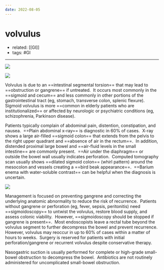 ```yaml
---
date: 2022-08-05
---
```


# volvulus

- related: [[GI]]
- tags: #GI
---

![](https://photos.thisispiggy.com/file/wikiFiles/20220810211129.png)

![](https://photos.thisispiggy.com/file/wikiFiles/20220810211143.png)

Volvulus is due to an ==intestinal segmental torsion== that may lead to ==obstruction or gangrene== if untreated.  It occurs most commonly in the ==sigmoid and cecum== and less commonly in other portions of the gastrointestinal tract (eg, stomach, transverse colon, splenic flexure).  Sigmoid volvulus is more ==common in elderly patients who are institutionalized== or affected by neurologic or psychiatric conditions (eg, schizophrenia, Parkinson disease).

Patients typically complain of abdominal pain, distention, constipation, and nausea.  ==Plain abdominal x-ray== is diagnostic in 60% of cases.  X-ray shows a large air-filled ==sigmoid colon== that extends from the pelvis to the right upper quadrant and ==absence of air in the rectum==.  In addition, distended proximal large bowel and ==air-fluid levels in the small intestine== are commonly present.  ==Air under the diaphragm== or outside the bowel wall usually indicates perforation.  Computed tomography scan usually shows ==dilated sigmoid colon== (whirl pattern) around the mesocolon and vessels creating a ==bird beak appearance==.  ==Barium enema with water-soluble contrast== can be helpful when the diagnosis is uncertain.

![](https://photos.thisispiggy.com/file/wikiFiles/20220810211156.png)

Management is focused on preventing gangrene and correcting the underlying anatomic abnormality to reduce the risk of recurrence.  Patients without gangrene or perforation (eg, fever, sepsis, peritonitis) need ==sigmoidoscopy== to untwist the volvulus, restore blood supply, and assess colonic viability.  However, ==sigmoidoscopy should be stopped if gangrene is present==.  Most endoscopists leave a rectal tube beyond the volvulus segment to further decompress the bowel and prevent recurrence.  However, volvulus may reoccur in up to 60% of cases within a matter of hours to weeks.  Surgery is reserved for patients with initial perforation/gangrene or recurrent volvulus despite conservative therapy.

Nasogastric suction is usually performed for complete or high-grade small-bowel obstruction to decompress the bowel.  Antibiotics are not routinely administered for uncomplicated small-bowel obstruction.

